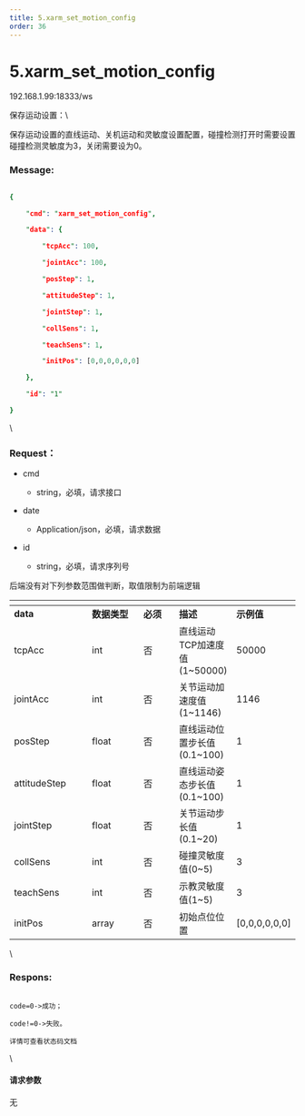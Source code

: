 ```yaml
---
title: 5.xarm_set_motion_config
order: 36
---
```

# 5.xarm\_set\_motion\_config



192.168.1.99:18333/ws



保存运动设置：\

保存运动设置的直线运动、关机运动和灵敏度设置配置，碰撞检测打开时需要设置碰撞检测灵敏度为3，关闭需要设为0。



### Message:  



```prolog

{

    "cmd": "xarm_set_motion_config",

    "data": {

        "tcpAcc": 100,

        "jointAcc": 100,

        "posStep": 1,

        "attitudeStep": 1,

        "jointStep": 1,

        "collSens": 1,

        "teachSens": 1,

        "initPos": [0,0,0,0,0,0]

    },

    "id": "1"

}

```



\





### Request：    



* cmd

  * string，必填，请求接口

* date

  * Application/json，必填，请求数据

* id

  * string，必填，请求序列号



后端没有对下列参数范围做判断，取值限制为前端逻辑



<table data-header-hidden><thead><tr><th width="149"></th><th width="108"></th><th width="75"></th><th></th><th></th></tr></thead><tbody><tr><td><strong>data</strong></td><td><strong>数据类型</strong></td><td><strong>必须</strong></td><td><strong>描述</strong></td><td><strong>示例值</strong></td></tr><tr><td>tcpAcc</td><td>int</td><td>否</td><td>直线运动TCP加速度值(1~50000)</td><td>50000</td></tr><tr><td>jointAcc</td><td>int</td><td>否</td><td>关节运动加速度值(1~1146)</td><td>1146</td></tr><tr><td>posStep</td><td>float</td><td>否</td><td>直线运动位置步长值(0.1~100)</td><td>1</td></tr><tr><td>attitudeStep</td><td>float</td><td>否</td><td>直线运动姿态步长值(0.1~100)</td><td>1</td></tr><tr><td>jointStep</td><td>float</td><td>否</td><td>关节运动步长值(0.1~20)</td><td>1</td></tr><tr><td>collSens</td><td>int</td><td>否</td><td>碰撞灵敏度值(0~5)</td><td>3</td></tr><tr><td>teachSens</td><td>int</td><td>否</td><td>示教灵敏度值(1~5)</td><td>3</td></tr><tr><td>initPos</td><td>array</td><td>否</td><td>初始点位位置</td><td>[0,0,0,0,0,0]</td></tr></tbody></table>



\





### Respons:     



```

code=0->成功；

code!=0->失败。

详情可查看状态码文档

```



\





#### 请求参数



无
